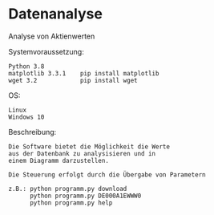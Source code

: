 # Datenanalyse

Analyse von Aktienwerten


Systemvoraussetzung:

	Python 3.8
	matplotlib 3.3.1    pip install matplotlib
	wget 3.2            pip install wget

OS: 

	Linux
	Windows 10

Beschreibung:

	Die Software bietet die Möglichkeit die Werte 
	aus der Datenbank zu analysisieren und in 
    einem Diagramm darzustellen.
    
    Die Steuerung erfolgt durch die Übergabe von Parametern
    
    z.B.: python programm.py download
          python programm.py DE000A1EWWW0
          python programm.py help
    